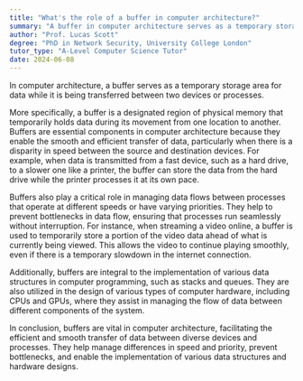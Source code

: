 ```yaml
---
title: "What's the role of a buffer in computer architecture?"
summary: "A buffer in computer architecture serves as a temporary storage area for data while it's being transferred between two devices or processes."
author: "Prof. Lucas Scott"
degree: "PhD in Network Security, University College London"
tutor_type: "A-Level Computer Science Tutor"
date: 2024-06-08
---
```


In computer architecture, a buffer serves as a temporary storage area for data while it is being transferred between two devices or processes.

More specifically, a buffer is a designated region of physical memory that temporarily holds data during its movement from one location to another. Buffers are essential components in computer architecture because they enable the smooth and efficient transfer of data, particularly when there is a disparity in speed between the source and destination devices. For example, when data is transmitted from a fast device, such as a hard drive, to a slower one like a printer, the buffer can store the data from the hard drive while the printer processes it at its own pace.

Buffers also play a critical role in managing data flows between processes that operate at different speeds or have varying priorities. They help to prevent bottlenecks in data flow, ensuring that processes run seamlessly without interruption. For instance, when streaming a video online, a buffer is used to temporarily store a portion of the video data ahead of what is currently being viewed. This allows the video to continue playing smoothly, even if there is a temporary slowdown in the internet connection.

Additionally, buffers are integral to the implementation of various data structures in computer programming, such as stacks and queues. They are also utilized in the design of various types of computer hardware, including CPUs and GPUs, where they assist in managing the flow of data between different components of the system.

In conclusion, buffers are vital in computer architecture, facilitating the efficient and smooth transfer of data between diverse devices and processes. They help manage differences in speed and priority, prevent bottlenecks, and enable the implementation of various data structures and hardware designs.
    